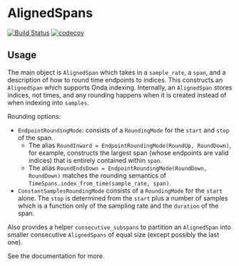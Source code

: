 # AlignedSpans

[![Build Status](https://github.com/beacon-biosignals/AlignedSpans.jl/actions/workflows/CI.yml/badge.svg?branch=main)](https://github.com/beacon-biosignals/AlignedSpans.jl/actions/workflows/CI.yml?query=branch%3Amain)
[![codecov](https://codecov.io/gh/beacon-biosignals/AlignedSpans.jl/branch/main/graph/badge.svg?token=2hUEWxFtim)](https://codecov.io/gh/beacon-biosignals/AlignedSpans.jl)

## Usage

The main object is `AlignedSpan` which takes in a `sample_rate`, a `span`, and a description of how to round time endpoints to indices. This constructs an `AlignedSpan` which supports Onda indexing. Internally, an `AlignedSpan` stores indices, not times, and any rounding happens when it is created instead of when indexing into `samples`.

Rounding options:

* `EndpointRoundingMode`: consists of a `RoundingMode` for the `start` and `stop` of the span.
    * The alias `RoundInward = EndpointRoundingMode(RoundUp, RoundDown)`, for example, constructs the largest span (whose endpoints are valid indices) that is entirely contained within `span`.
    * The alias `RoundEndsDown = EndpointRoundingMode(RoundDown, RoundDown)` matches the rounding semantics of `TimeSpans.index_from_time(sample_rate, span)`.
* `ConstantSamplesRoundingMode` consists of a `RoundingMode` for the `start` alone. The `stop` is determined from the `start` plus a number of samples which is a function only of the sampling rate and the `duration` of the span.

Also provides a helper `consecutive_subspans` to partition an `AlignedSpan` into smaller consecutive `AlignedSpans` of equal size (except possibly the last one).


See the documentation for more.
